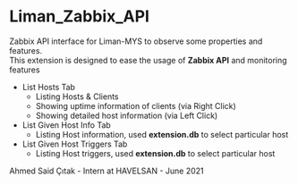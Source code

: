 # Liman_Zabbix_API
Zabbix API interface for Liman-MYS to observe some properties and features. <br/>This extension is designed to ease the usage of **Zabbix API** and monitoring features

+ List Hosts Tab
    - Listing Hosts & Clients
    - Showing uptime information of clients (via Right Click)
    - Showing detailed host information (via Left Click)
+ List Given Host Info Tab
    - Listing Host information, used **extension.db** to select particular host
+ List Given Host Triggers Tab
    - Listing Host triggers, used **extension.db** to select particular host

Ahmed Said Çıtak - Intern at HAVELSAN - June 2021
